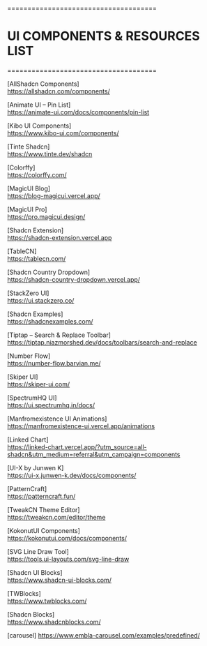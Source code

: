 =====================================
# UI COMPONENTS & RESOURCES LIST 
 =====================================

[AllShadcn Components]  
https://allshadcn.com/components/

[Animate UI – Pin List]  
https://animate-ui.com/docs/components/pin-list

[Kibo UI Components]  
https://www.kibo-ui.com/components/

[Tinte Shadcn]  
https://www.tinte.dev/shadcn

[Colorffy]  
https://colorffy.com/

[MagicUI Blog]  
https://blog-magicui.vercel.app/

[MagicUI Pro]  
https://pro.magicui.design/

[Shadcn Extension]  
https://shadcn-extension.vercel.app

[TableCN]  
https://tablecn.com/

[Shadcn Country Dropdown]  
https://shadcn-country-dropdown.vercel.app/

[StackZero UI]  
https://ui.stackzero.co/

[Shadcn Examples]  
https://shadcnexamples.com/

[Tiptap – Search & Replace Toolbar]  
https://tiptap.niazmorshed.dev/docs/toolbars/search-and-replace

[Number Flow]  
https://number-flow.barvian.me/

[Skiper UI]  
https://skiper-ui.com/

[SpectrumHQ UI]  
https://ui.spectrumhq.in/docs/

[Manfromexistence UI Animations]  
https://manfromexistence-ui.vercel.app/animations

[Linked Chart]  
https://linked-chart.vercel.app/?utm_source=all-shadcn&utm_medium=referral&utm_campaign=components

[UI-X by Junwen K]  
https://ui-x.junwen-k.dev/docs/components/

[PatternCraft]  
https://patterncraft.fun/

[TweakCN Theme Editor]  
https://tweakcn.com/editor/theme

[KokonutUI Components]  
https://kokonutui.com/docs/components/

[SVG Line Draw Tool]  
https://tools.ui-layouts.com/svg-line-draw

[Shadcn UI Blocks]  
https://www.shadcn-ui-blocks.com/

[TWBlocks]  
https://www.twblocks.com/

[Shadcn Blocks]  
https://www.shadcnblocks.com/

[carousel]
https://www.embla-carousel.com/examples/predefined/
